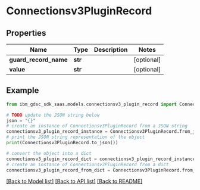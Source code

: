 # Connectionsv3PluginRecord


## Properties

Name | Type | Description | Notes
------------ | ------------- | ------------- | -------------
**guard_record_name** | **str** |  | [optional] 
**value** | **str** |  | [optional] 

## Example

```python
from ibm_gdsc_sdk_saas.models.connectionsv3_plugin_record import Connectionsv3PluginRecord

# TODO update the JSON string below
json = "{}"
# create an instance of Connectionsv3PluginRecord from a JSON string
connectionsv3_plugin_record_instance = Connectionsv3PluginRecord.from_json(json)
# print the JSON string representation of the object
print(Connectionsv3PluginRecord.to_json())

# convert the object into a dict
connectionsv3_plugin_record_dict = connectionsv3_plugin_record_instance.to_dict()
# create an instance of Connectionsv3PluginRecord from a dict
connectionsv3_plugin_record_from_dict = Connectionsv3PluginRecord.from_dict(connectionsv3_plugin_record_dict)
```
[[Back to Model list]](../README.md#documentation-for-models) [[Back to API list]](../README.md#documentation-for-api-endpoints) [[Back to README]](../README.md)


